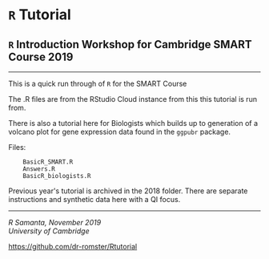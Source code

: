 # `R` Tutorial

`R` Introduction Workshop for Cambridge SMART Course 2019
---
---

This is a quick run through of `R` for the SMART Course

The .R files are from the RStudio Cloud instance from this this tutorial is run from.

There is also a tutorial here for Biologists which builds up to generation of a volcano plot for gene expression data found in the `ggpubr` package.

  


Files:

        BasicR_SMART.R
        Answers.R
        BasicR_biologists.R

        
Previous year's tutorial is  archived in the 2018 folder. There are separate instructions and synthetic data here with a QI focus. 

___
*R Samanta, November 2019*  
*University of Cambridge*  


https://github.com/dr-romster/Rtutorial